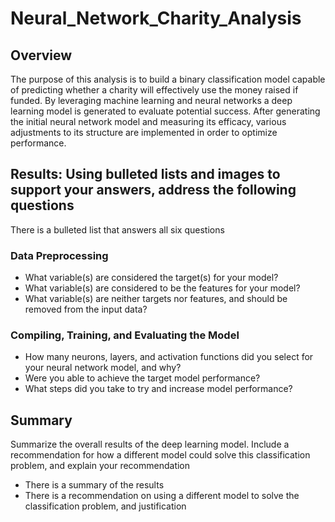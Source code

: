 # Neural_Network_Charity_Analysis

## Overview

The purpose of this analysis is to build a binary classification model capable of predicting whether a charity will effectively use the money raised if funded. By leveraging machine learning and neural networks a deep learning model is generated to evaluate potential success. After generating the initial neural network model and measuring its efficacy, various adjustments to its structure are implemented in order to optimize performance.

## Results: Using bulleted lists and images to support your answers, address the following questions

There is a bulleted list that answers all six questions

### Data Preprocessing

- What variable(s) are considered the target(s) for your model?
- What variable(s) are considered to be the features for your model?
- What variable(s) are neither targets nor features, and should be removed from the input data?

### Compiling, Training, and Evaluating the Model

- How many neurons, layers, and activation functions did you select for your neural network model, and why?
- Were you able to achieve the target model performance?
- What steps did you take to try and increase model performance?

## Summary

Summarize the overall results of the deep learning model. Include a recommendation for how a different model could solve this classification problem, and explain your recommendation

- There is a summary of the results
- There is a recommendation on using a different model to solve the classification problem, and justification
